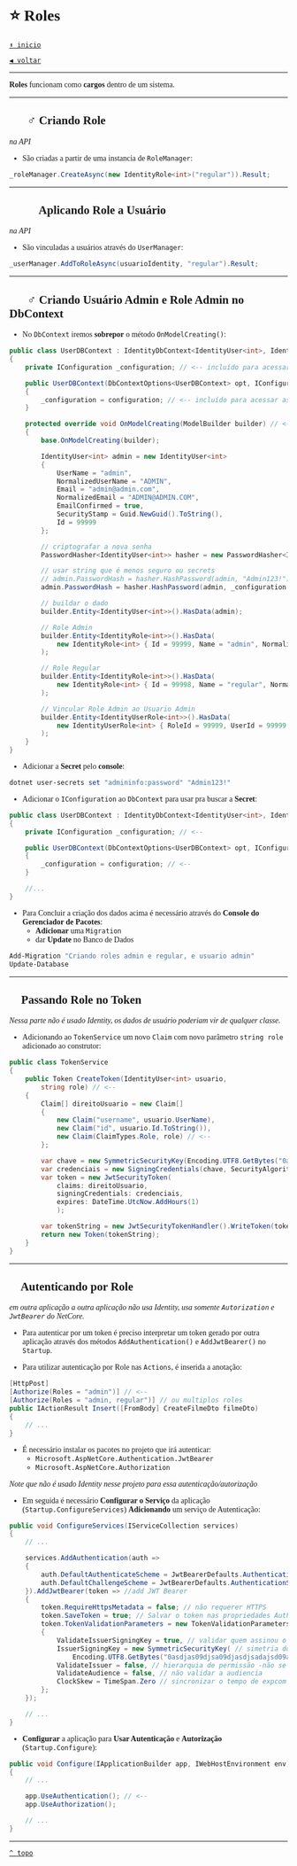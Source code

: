 <font face="Calibri">

# ⭐ Roles

[`⬆️ inicio`](../../Readme.md)

[`◀️ voltar`](../Readme.md)

---

**Roles** funcionam como **cargos** dentro de um sistema.

---

## 👮🏼‍♂️ Criando Role

*na API*

+ São criadas a partir de uma instancia de `RoleManager`:

```csharp
_roleManager.CreateAsync(new IdentityRole<int>("regular")).Result;
```

---

## 👨🏼‍💼 Aplicando Role a Usuário

*na API*

+ São vinculadas a usuários através do `UserManager`:

```csharp
_userManager.AddToRoleAsync(usuarioIdentity, "regular").Result;
```

---

## 👮🏼‍♂️ Criando Usuário Admin e Role Admin no DbContext

+ No `DbContext` iremos **sobrepor** o método `OnModelCreating()`:

```csharp
public class UserDBContext : IdentityDbContext<IdentityUser<int>, IdentityRole<int>, int>
{
    private IConfiguration _configuration; // <-- incluído para acessar as Secrets

    public UserDBContext(DbContextOptions<UserDBContext> opt, IConfiguration configuration) : base(opt)
    {
        _configuration = configuration; // <-- incluído para acessar as Secrets
    }

    protected override void OnModelCreating(ModelBuilder builder) // <--
    {
        base.OnModelCreating(builder);

        IdentityUser<int> admin = new IdentityUser<int>
        {
            UserName = "admin",
            NormalizedUserName = "ADMIN",
            Email = "admin@admin.com",
            NormalizedEmail = "ADMIN@ADMIN.COM",
            EmailConfirmed = true,
            SecurityStamp = Guid.NewGuid().ToString(),
            Id = 99999
        };

        // criptografar a nova senha
        PasswordHasher<IdentityUser<int>> hasher = new PasswordHasher<IdentityUser<int>>();

        // usar string que é menos seguro ou secrets
        // admin.PasswordHash = hasher.HashPassword(admin, "Admin123!"); 
        admin.PasswordHash = hasher.HashPassword(admin, _configuration.GetValue<string>("admininfo:password"));

        // buildar o dado
        builder.Entity<IdentityUser<int>>().HasData(admin); 

        // Role Admin
        builder.Entity<IdentityRole<int>>().HasData(
            new IdentityRole<int> { Id = 99999, Name = "admin", NormalizedName = "ADMIN" }
        );

        // Role Regular
        builder.Entity<IdentityRole<int>>().HasData(
            new IdentityRole<int> { Id = 99998, Name = "regular", NormalizedName = "REGULAR" }
        );

        // Vincular Role Admin ao Usuario Admin
        builder.Entity<IdentityUserRole<int>>().HasData(
            new IdentityUserRole<int> { RoleId = 99999, UserId = 99999 }
        );
    }
}
```

+ Adicionar a **Secret** pelo **console**:

```powershell
dotnet user-secrets set "admininfo:password" "Admin123!"
```

+ Adicionar o `IConfiguration` ao `DbContext` para usar pra buscar a **Secret**:

```csharp
public class UserDBContext : IdentityDbContext<IdentityUser<int>, IdentityRole<int>, int>
{
    private IConfiguration _configuration; // <--

    public UserDBContext(DbContextOptions<UserDBContext> opt, IConfiguration configuration /* <-- */) : base(opt)
    {
        _configuration = configuration; // <--
    }

    //...
}
```

+ Para Concluir a criação dos dados acima é necessário através do **Console do Gerenciador de Pacotes**:
  + **Adicionar** uma `Migration`
  + dar **Update** no Banco de Dados

```powershell
Add-Migration "Criando roles admin e regular, e usuario admin"
Update-Database
```

---

## 🔑 Passando Role no Token

*Nessa parte não é usado Identity, os dados de usuário poderiam vir de qualquer classe.*

+ Adicionando ao `TokenService` um novo `Claim` com novo parâmetro `string role` adicionado ao construtor:

```csharp
public class TokenService
{
    public Token CreateToken(IdentityUser<int> usuario, 
        string role) // <--
    {
        Claim[] direitoUsuario = new Claim[]
        {
            new Claim("username", usuario.UserName),
            new Claim("id", usuario.Id.ToString()),
            new Claim(ClaimTypes.Role, role) // <--
        };

        var chave = new SymmetricSecurityKey(Encoding.UTF8.GetBytes("0asdjas09djsa09djasdjsadajsd09asjd09sajcnzxn"));
        var credenciais = new SigningCredentials(chave, SecurityAlgorithms.HmacSha256);
        var token = new JwtSecurityToken(
            claims: direitoUsuario,
            signingCredentials: credenciais,
            expires: DateTime.UtcNow.AddHours(1)
            );

        var tokenString = new JwtSecurityTokenHandler().WriteToken(token);
        return new Token(tokenString);
    }
}
```

---

## 🔐 Autenticando por Role

*em outra aplicação*
*a outra aplicação não usa Identity, usa somente `Autorization` e `JwtBearer` do NetCore.*

+ Para autenticar por um token é preciso interpretar um token gerado por outra aplicação através dos métodos `AddAuthentication()` e `AddJwtBearer()` no `Startup`.

+ Para utilizar autenticação por Role nas `Actions`, é inserida a anotação:

```csharp
[HttpPost]
[Authorize(Roles = "admin")] // <--
[Authorize(Roles = "admin, regular")] // ou multiplos roles
public IActionResult Insert([FromBody] CreateFilmeDto filmeDto)
{
    // ...
}
```

+ É necessário instalar os pacotes no projeto que irá autenticar:
  + `Microsoft.AspNetCore.Authentication.JwtBearer`
  + `Microsoft.AspNetCore.Authorization`
  
*Note que não é usado Identity nesse projeto para essa autenticação/autorização*
<br>

+ Em seguida é necessário **Configurar o Serviço** da aplicação (`Startup.ConfigureServices`)
  **Adicionando** um serviço de Autenticação:

```csharp
public void ConfigureServices(IServiceCollection services)
{
    // ...

    services.AddAuthentication(auth =>
    {
        auth.DefaultAuthenticateScheme = JwtBearerDefaults.AuthenticationScheme; // autenticacao padrao
        auth.DefaultChallengeScheme = JwtBearerDefaults.AuthenticationScheme; // desafio de autenticidade do token
    }).AddJwtBearer(token => //add JWT Bearer
    {
        token.RequireHttpsMetadata = false; // não requerer HTTPS
        token.SaveToken = true; // Salvar o token nas propriedades Authentication.AuthenticationProperties após autenticação de sucesso
        token.TokenValidationParameters = new TokenValidationParameters // definir os parametros de validação
        {
            ValidateIssuerSigningKey = true, // validar quem assinou o token
            IssuerSigningKey = new SymmetricSecurityKey( // simetria do token, igual feita na API de Usuarios
                Encoding.UTF8.GetBytes("0asdjas09djsa09djasdjsadajsd09asjd09sajcnzxn")),
            ValidateIssuer = false, // hierarquia de permissão -não se preocupar com o Issuer desse token
            ValidateAudience = false, // não validar a audiencia
            ClockSkew = TimeSpan.Zero // sincronizar o tempo de expcom uma margem (inclinação do relógio), contagem de tempo para expiração será a partir de 0
        };
    });

    // ...
}
```

+ **Configurar** a aplicação para **Usar Autenticação** e **Autorização** (`Startup.Configure`):

```csharp
public void Configure(IApplicationBuilder app, IWebHostEnvironment env)
{
    // ...

    app.UseAuthentication(); // <--
    app.UseAuthorization(); 

    // ...
}
```

---

[`^ topo`](#⭐-roles)
</font>
